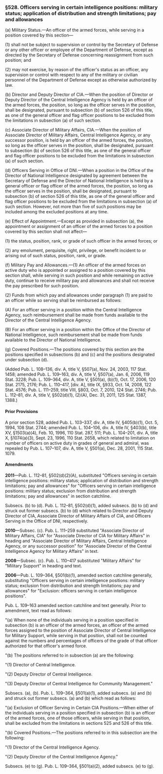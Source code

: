 ### §528. Officers serving in certain intelligence positions: military status; application of distribution and strength limitations; pay and allowances ###

(a) Military Status.—An officer of the armed forces, while serving in a position covered by this section—

(1) shall not be subject to supervision or control by the Secretary of Defense or any other officer or employee of the Department of Defense, except as directed by the Secretary of Defense concerning reassignment from such position; and

(2) may not exercise, by reason of the officer's status as an officer, any supervision or control with respect to any of the military or civilian personnel of the Department of Defense except as otherwise authorized by law.

(b) Director and Deputy Director of CIA.—When the position of Director or Deputy Director of the Central Intelligence Agency is held by an officer of the armed forces, the position, so long as the officer serves in the position, shall be designated, pursuant to subsection (b) of section 526 of this title, as one of the general officer and flag officer positions to be excluded from the limitations in subsection (a) of such section.

(c) Associate Director of Military Affairs, CIA.—When the position of Associate Director of Military Affairs, Central Intelligence Agency, or any successor position, is held by an officer of the armed forces, the position, so long as the officer serves in the position, shall be designated, pursuant to subsection (b) of section 526 of this title, as one of the general officer and flag officer positions to be excluded from the limitations in subsection (a) of such section.

(d) Officers Serving in Office of DNI.—When a position in the Office of the Director of National Intelligence designated by agreement between the Secretary of Defense and the Director of National Intelligence is held by a general officer or flag officer of the armed forces, the position, so long as the officer serves in the position, shall be designated, pursuant to subsection (b) of section 526 of this title, as one of the general officer and flag officer positions to be excluded from the limitations in subsection (a) of such section. However, not more than five of such positions may be included among the excluded positions at any time.

(e) Effect of Appointment.—Except as provided in subsection (a), the appointment or assignment of an officer of the armed forces to a position covered by this section shall not affect—

(1) the status, position, rank, or grade of such officer in the armed forces; or

(2) any emolument, perquisite, right, privilege, or benefit incident to or arising out of such status, position, rank, or grade.

(f) Military Pay and Allowances.—(1) An officer of the armed forces on active duty who is appointed or assigned to a position covered by this section shall, while serving in such position and while remaining on active duty, continue to receive military pay and allowances and shall not receive the pay prescribed for such position.

(2) Funds from which pay and allowances under paragraph (1) are paid to an officer while so serving shall be reimbursed as follows:

(A) For an officer serving in a position within the Central Intelligence Agency, such reimbursement shall be made from funds available to the Director of the Central Intelligence Agency.

(B) For an officer serving in a position within the Office of the Director of National Intelligence, such reimbursement shall be made from funds available to the Director of National Intelligence.

(g) Covered Positions.—The positions covered by this section are the positions specified in subsections (b) and (c) and the positions designated under subsection (d).

(Added Pub. L. 108–136, div. A, title V, §507(a), Nov. 24, 2003, 117 Stat. 1458; amended Pub. L. 109–163, div. A, title V, §507(a), Jan. 6, 2006, 119 Stat. 3228; Pub. L. 109–364, div. A, title V, §501(a), (b)(1), Oct. 17, 2006, 120 Stat. 2175, 2176; Pub. L. 110–417, [div. A], title IX, §933, Oct. 14, 2008, 122 Stat. 4576; Pub. L. 111–259, title VIII, §803, Oct. 7, 2010, 124 Stat. 2746; Pub. L. 112–81, div. A, title V, §502(d)(1), (2)(A), Dec. 31, 2011, 125 Stat. 1387, 1388.)

#### Prior Provisions ####

A prior section 528, added Pub. L. 103–337, div. A, title IV, §405(b)(1), Oct. 5, 1994, 108 Stat. 2744; amended Pub. L. 104–106, div. A, title IV, §403(b), title XV, §1503(a)(4), Feb. 10, 1996, 110 Stat. 287, 511; Pub. L. 104–201, div. A, title X, §1074(a)(3), Sept. 23, 1996, 110 Stat. 2658, which related to limitation on number of officers on active duty in grades of general and admiral, was repealed by Pub. L. 107–107, div. A, title V, §501(a), Dec. 28, 2001, 115 Stat. 1079.

#### Amendments ####

**2011**—Pub. L. 112–81, §502(d)(2)(A), substituted "Officers serving in certain intelligence positions: military status; application of distribution and strength limitations; pay and allowances" for "Officers serving in certain intelligence positions: military status; exclusion from distribution and strength limitations; pay and allowances" in section catchline.

Subsecs. (b) to (d). Pub. L. 112–81, §502(d)(1), added subsecs. (b) to (d) and struck out former subsecs. (b) to (d) which related to Director and Deputy Director of CIA, Associate Director of Military Affairs of CIA, and Officers Serving in the Office of DNI, respectively.

**2010**—Subsec. (c). Pub. L. 111–259 substituted "Associate Director of Military Affairs, CIA" for "Associate Director of CIA for Military Affairs" in heading and "Associate Director of Military Affairs, Central Intelligence Agency, or any successor position" for "Associate Director of the Central Intelligence Agency for Military Affairs" in text.

**2008**—Subsec. (c). Pub. L. 110–417 substituted "Military Affairs" for "Military Support" in heading and text.

**2006**—Pub. L. 109–364, §501(b)(1), amended section catchline generally, substituting "Officers serving in certain intelligence positions: military status; exclusion from distribution and strength limitations; pay and allowances" for "Exclusion: officers serving in certain intelligence positions".

Pub. L. 109–163 amended section catchline and text generally. Prior to amendment, text read as follows:

"(a) When none of the individuals serving in a position specified in subsection (b) is an officer of the armed forces, an officer of the armed forces assigned to the position of Associate Director of Central Intelligence for Military Support, while serving in that position, shall not be counted against the numbers and percentages of officers of the grade of that officer authorized for that officer's armed force.

"(b) The positions referred to in subsection (a) are the following:

"(1) Director of Central Intelligence.

"(2) Deputy Director of Central Intelligence.

"(3) Deputy Director of Central Intelligence for Community Management."

Subsecs. (a), (b). Pub. L. 109–364, §501(a)(1), added subsecs. (a) and (b) and struck out former subsecs. (a) and (b) which read as follows:

"(a) Exclusion of Officer Serving in Certain CIA Positions.—When either of the individuals serving in a position specified in subsection (b) is an officer of the armed forces, one of those officers, while serving in that position, shall be excluded from the limitations in sections 525 and 526 of this title.

"(b) Covered Positions.—The positions referred to in this subsection are the following:

"(1) Director of the Central Intelligence Agency.

"(2) Deputy Director of the Central Intelligence Agency."

Subsecs. (e) to (g). Pub. L. 109–364, §501(a)(2), added subsecs. (e) to (g).